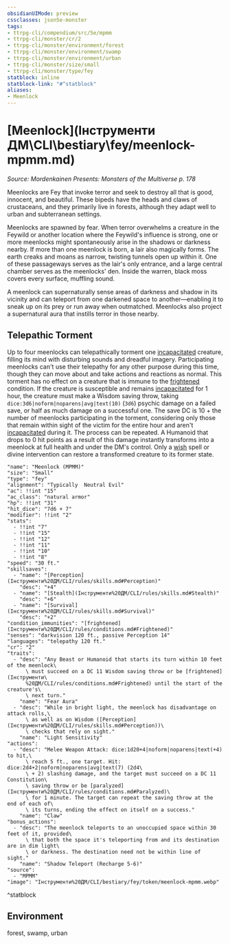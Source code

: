 ```yaml
---
obsidianUIMode: preview
cssclasses: json5e-monster
tags:
- ttrpg-cli/compendium/src/5e/mpmm
- ttrpg-cli/monster/cr/2
- ttrpg-cli/monster/environment/forest
- ttrpg-cli/monster/environment/swamp
- ttrpg-cli/monster/environment/urban
- ttrpg-cli/monster/size/small
- ttrpg-cli/monster/type/fey
statblock: inline
statblock-link: "#^statblock"
aliases:
- Meenlock
---
```

# [Meenlock](Інструменти ДМ\CLI\bestiary\fey/meenlock-mpmm.md)
*Source: Mordenkainen Presents: Monsters of the Multiverse p. 178*  

Meenlocks are Fey that invoke terror and seek to destroy all that is good, innocent, and beautiful. These bipeds have the heads and claws of crustaceans, and they primarily live in forests, although they adapt well to urban and subterranean settings.

Meenlocks are spawned by fear. When terror overwhelms a creature in the Feywild or another location where the Feywild's influence is strong, one or more meenlocks might spontaneously arise in the shadows or darkness nearby. If more than one meenlock is born, a lair also magically forms. The earth creaks and moans as narrow, twisting tunnels open up within it. One of these passageways serves as the lair's only entrance, and a large central chamber serves as the meenlocks' den. Inside the warren, black moss covers every surface, muffling sound.

A meenlock can supernaturally sense areas of darkness and shadow in its vicinity and can teleport from one darkened space to another—enabling it to sneak up on its prey or run away when outmatched. Meenlocks also project a supernatural aura that instills terror in those nearby.

## Telepathic Torment

Up to four meenlocks can telepathically torment one [incapacitated](Інструменти%20ДМ/CLI/rules/conditions.md#Incapacitated) creature, filling its mind with disturbing sounds and dreadful imagery. Participating meenlocks can't use their telepathy for any other purpose during this time, though they can move about and take actions and reactions as normal. This torment has no effect on a creature that is immune to the [frightened](Інструменти%20ДМ/CLI/rules/conditions.md#Frightened) condition. If the creature is susceptible and remains [incapacitated](Інструменти%20ДМ/CLI/rules/conditions.md#Incapacitated) for 1 hour, the creature must make a Wisdom saving throw, taking `dice:3d6|noform|noparens|avg|text(10)` (`3d6`) psychic damage on a failed save, or half as much damage on a successful one. The save DC is 10 + the number of meenlocks participating in the torment, considering only those that remain within sight of the victim for the entire hour and aren't [incapacitated](Інструменти%20ДМ/CLI/rules/conditions.md#Incapacitated) during it. The process can be repeated. A Humanoid that drops to 0 hit points as a result of this damage instantly transforms into a meenlock at full health and under the DM's control. Only a [wish](Інструменти%20ДМ/CLI/spells/wish-xphb.md) spell or divine intervention can restore a transformed creature to its former state.

```statblock
"name": "Meenlock (MPMM)"
"size": "Small"
"type": "fey"
"alignment": "Typically  Neutral Evil"
"ac": !!int "15"
"ac_class": "natural armor"
"hp": !!int "31"
"hit_dice": "7d6 + 7"
"modifier": !!int "2"
"stats":
  - !!int "7"
  - !!int "15"
  - !!int "12"
  - !!int "11"
  - !!int "10"
  - !!int "8"
"speed": "30 ft."
"skillsaves":
  - "name": "[Perception](Інструменти%20ДМ/CLI/rules/skills.md#Perception)"
    "desc": "+4"
  - "name": "[Stealth](Інструменти%20ДМ/CLI/rules/skills.md#Stealth)"
    "desc": "+6"
  - "name": "[Survival](Інструменти%20ДМ/CLI/rules/skills.md#Survival)"
    "desc": "+2"
"condition_immunities": "[frightened](Інструменти%20ДМ/CLI/rules/conditions.md#Frightened)"
"senses": "darkvision 120 ft., passive Perception 14"
"languages": "telepathy 120 ft."
"cr": "2"
"traits":
  - "desc": "Any Beast or Humanoid that starts its turn within 10 feet of the meenlock\
      \ must succeed on a DC 11 Wisdom saving throw or be [frightened](Інструменти\
      %20ДМ/CLI/rules/conditions.md#Frightened) until the start of the creature's\
      \ next turn."
    "name": "Fear Aura"
  - "desc": "While in bright light, the meenlock has disadvantage on attack rolls,\
      \ as well as on Wisdom ([Perception](Інструменти%20ДМ/CLI/rules/skills.md#Perception))\
      \ checks that rely on sight."
    "name": "Light Sensitivity"
"actions":
  - "desc": "Melee Weapon Attack: dice:1d20+4|noform|noparens|text(+4) to hit,\
      \ reach 5 ft., one target. Hit: dice:2d4+2|noform|noparens|avg|text(7) (2d4\
      \ + 2) slashing damage, and the target must succeed on a DC 11 Constitution\
      \ saving throw or be [paralyzed](Інструменти%20ДМ/CLI/rules/conditions.md#Paralyzed)\
      \ for 1 minute. The target can repeat the saving throw at the end of each of\
      \ its turns, ending the effect on itself on a success."
    "name": "Claw"
"bonus_actions":
  - "desc": "The meenlock teleports to an unoccupied space within 30 feet of it, provided\
      \ that both the space it's teleporting from and its destination are in dim light\
      \ or darkness. The destination need not be within line of sight."
    "name": "Shadow Teleport (Recharge 5-6)"
"source":
  - "MPMM"
"image": "Інструменти%20ДМ/CLI/bestiary/fey/token/meenlock-mpmm.webp"
```
^statblock

## Environment

forest, swamp, urban